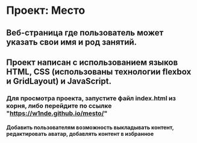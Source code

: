 # Проект: Место

## Веб-страница где пользователь может указать свои имя и род занятий.
## Проект написан с использованием языков HTML, CSS (использованы технологии flexbox и GridLayout) и JavaScript.

### Для просмотра проекта, запустите файл index.html из корня, либо перейдите по ссылке "https://w1nde.github.io/mesto/"

#### Добавить пользователям возможность выкладывать контент, редактировать аватар, добавлять контент в избранное